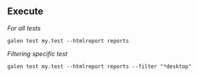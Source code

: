## Execute

*For all tests*

```
galen test my.test --htmlreport reports
```

*Filtering specific test*

```
galen test my.test --htmlreport reports --filter "*desktop"
```
